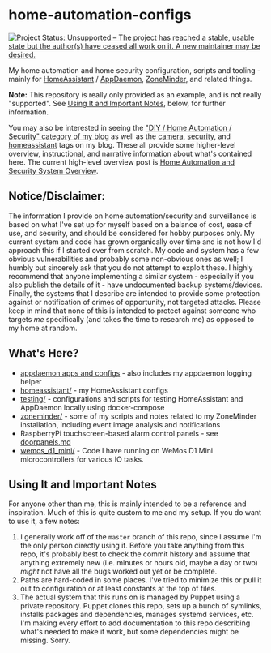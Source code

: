 # home-automation-configs

[![Project Status: Unsupported – The project has reached a stable, usable state but the author(s) have ceased all work on it. A new maintainer may be desired.](http://www.repostatus.org/badges/latest/unsupported.svg)](http://www.repostatus.org/#unsupported)

My home automation and home security configuration, scripts and tooling - mainly for [HomeAssistant](https://www.home-assistant.io/) / [AppDaemon](http://appdaemon.readthedocs.io/en/latest/), [ZoneMinder](https://zoneminder.com/), and related things.

__Note:__ This repository is really only provided as an example, and is not really "supported". See [Using It and Important Notes](#using-it-and-important-notes), below, for further information.

You may also be interested in seeing the ["DIY / Home Automation / Security" category of my blog](http://blog.jasonantman.com/categories/diy-home-automation-security/index.html) as well as the [camera](https://blog.jasonantman.com/tags/camera/index.html), [security](https://blog.jasonantman.com/tags/security/index.html), and [homeassistant](https://blog.jasonantman.com/tags/homeassistant/index.html) tags on my blog. These all provide some higher-level overview, instructional, and narrative information about what's contained here. The current high-level overview post is [Home Automation and Security System Overview](https://blog.jasonantman.com/2018/08/home-automation-and-security-system-overview/).

## Notice/Disclaimer:

The information I provide on home automation/security and surveillance is based on what I've set up for myself based on a balance of cost, ease of use, and security, and should be considered for hobby purposes only. My current system and code has grown organically over time and is not how I'd approach this if I started over from scratch. My code and system has a few obvious vulnerabilities and probably some non-obvious ones as well; I humbly but sincerely ask that you do not attempt to exploit these. I highly recommend that anyone implementing a similar system - especially if you also publish the details of it - have undocumented backup systems/devices. Finally, the systems that I describe are intended to provide some protection against or notification of crimes of opportunity, not targeted attacks. Please keep in mind that none of this is intended to protect against someone who targets *me* specifically (and takes the time to research me) as opposed to my home at random.

## What's Here?

* [appdaemon apps and configs](appdaemon/) - also includes my appdaemon logging helper
* [homeassistant/](homeassistant/) - my HomeAssistant configs
* [testing/](testing/) - configurations and scripts for testing HomeAssistant and AppDaemon locally using docker-compose
* [zoneminder/](zoneminder/) - some of my scripts and notes related to my ZoneMinder installation, including event image analysis and notifications
* RaspberryPi touchscreen-based alarm control panels - see [doorpanels.md](doorpanels.md)
* [wemos_d1_mini/](wemos_d1_mini/) - Code I have running on WeMos D1 Mini microcontrollers for various IO tasks.

## Using It and Important Notes

For anyone other than me, this is mainly intended to be a reference and inspiration. Much of this is quite custom to me and my setup. If you do want to use it, a few notes:

1. I generally work off of the ``master`` branch of this repo, since I assume I'm the only person directly using it. Before you take anything from this repo, it's probably best to check the commit history and assume that anything extremely new (i.e. minutes or hours old, maybe a day or two) _might_ not have all the bugs worked out yet or be complete.
2. Paths are hard-coded in some places. I've tried to minimize this or pull it out to configuration or at least constants at the top of files.
3. The actual system that this runs on is managed by Puppet using a private repository. Puppet clones this repo, sets up a bunch of symlinks, installs packages and dependencies, manages systemd services, etc. I'm making every effort to add documentation to this repo describing what's needed to make it work, but some dependencies might be missing. Sorry.
